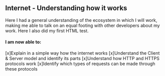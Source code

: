 ## Internet - Understanding how it works

Here I had a general understanding of the ecosystem in which I will work, making me able to talk on an equal footing with other developers about my work.
Here I also did my first HTML test.

#### I am now able to:

[x]Explain in a simple way how the internet works
[x]Understand the Client & Server model and identify its parts
[x]Understand how HTTP and HTTPS protocols work
[x]Identify which types of requests can be made through these protocols
